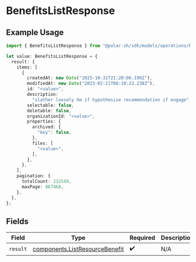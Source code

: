 # BenefitsListResponse

## Example Usage

```typescript
import { BenefitsListResponse } from "@polar-sh/sdk/models/operations/benefitslist.js";

let value: BenefitsListResponse = {
  result: {
    items: [
      {
        createdAt: new Date("2025-10-31T21:20:06.190Z"),
        modifiedAt: new Date("2023-02-21T08:10:22.238Z"),
        id: "<value>",
        description:
          "slather loosely hm if hypothesise recommendation if engage",
        selectable: false,
        deletable: false,
        organizationId: "<value>",
        properties: {
          archived: {
            "key": false,
          },
          files: [
            "<value>",
          ],
        },
      },
    ],
    pagination: {
      totalCount: 232549,
      maxPage: 867468,
    },
  },
};
```

## Fields

| Field                                                                            | Type                                                                             | Required                                                                         | Description                                                                      |
| -------------------------------------------------------------------------------- | -------------------------------------------------------------------------------- | -------------------------------------------------------------------------------- | -------------------------------------------------------------------------------- |
| `result`                                                                         | [components.ListResourceBenefit](../../models/components/listresourcebenefit.md) | :heavy_check_mark:                                                               | N/A                                                                              |